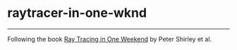 # raytracer-in-one-wknd
-------------
Following the book [Ray Tracing in One Weekend](https://raytracing.github.io/books/RayTracingInOneWeekend.html) by Peter Shirley et al.